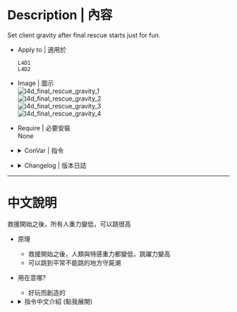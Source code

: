 # Description | 內容
Set client gravity after final rescue starts just for fun.

* Apply to | 適用於
    ```
    L4D1
    L4D2
    ```

* Image | 圖示
    <br/>![l4d_final_rescue_gravity_1](image/l4d_final_rescue_gravity_1.jpg)
    <br/>![l4d_final_rescue_gravity_2](image/l4d_final_rescue_gravity_2.gif)
    <br/>![l4d_final_rescue_gravity_3](image/l4d_final_rescue_gravity_3.gif)
    <br/>![l4d_final_rescue_gravity_4](image/l4d_final_rescue_gravity_4.gif)

* Require | 必要安裝
<br/>None

* <details><summary>ConVar | 指令</summary>

    * cfg\sourcemod\l4d_final_rescue_gravity.cfg
        ```php
        // 0=Plugin off, 1=Plugin on.
        l4d_final_rescue_gravity_allow "1"

        // Turn on the plugin in these game modes, separate by commas (no spaces). (Empty = all).
        l4d_final_rescue_gravity_modes ""

        // Turn off the plugin in these game modes, separate by commas (no spaces). (Empty = none).
        l4d_final_rescue_gravity_modes_off ""

        // Turn on the plugin in these game modes. 0=All, 1=Coop, 2=Survival, 4=Versus, 8=Scavenge. Add numbers together.
        l4d_final_rescue_gravity_modes_tog "0"

        // Turn off the plugin in these maps, separate by commas (no spaces). (Empty = none).
        l4d_final_rescue_gravity_map_off "c5m5_bridge;c13m4_cutthroatcreek"

        // Set Gravity value. (1.0=Normal, >1.0=High, <1.0=Low)
        l4d_final_rescue_gravity_value "0.25"

        // 為1時，change all clients' gravity to normal when finale vehicle is coming.
        l4d_final_rescue_gravity_escape_ready_off "1"

        // (L4D2)Which zombie class can also obtain the gravity, 0=None, 1=Smoker, =Boomer, 4=Hunter, 8=Spitter, 16=Jockey, 32=Charger, 64=Tank. Add numbers together.
        l4d_final_rescue_gravity_infected_class "127"

        // (L4D1)Which zombie class can also obtain the gravity, 0=None, 1=Smoker, 2=Boomer, 4=Hunter, 8=Tank. Add numbers together.
        l4d_final_rescue_gravity_infected_class "15"

        // Interval (in sec.) to set gravity for client
        l4d_final_rescue_gravity_interval "2"
        ```
</details>

* <details><summary>Changelog | 版本日誌</summary>

    * v1.7 (2023-7-27)
        * Fix warnings when compiling on SourceMod 1.11.

    * v1.6 (2022-8-12)
        * Add finale_start, finale_radio_start, gauntlet_finale_start events

    * v1.5 (2022-2-1)
        * fix spectator gravity issue

    * v1.4 (2021-1-23)
        * fix "PostSpawnActivate"

    * v1.3 (2020-11-16)
        * replace event "finale_escape_start" with  event "finale_vehicle_ready"

    * v1.2 (2020-7-30)
        * add convar "l4d_final_rescue_gravity_interval"

    * v1.1 (2020-7-25)
        * improve code

    * v1.0 (2020-7-20)
        * Initial release
</details>

- - - -
# 中文說明
救援開始之後，所有人重力變低，可以跳很高

* 原理
    * 救援開始之後，人類與特感重力都變低，跳躍力變高
    * 可以跳到平常不能跳的地方守屍潮

* 用在意哪?
    * 好玩而創造的

* <details><summary>指令中文介紹 (點我展開)</summary>

    * cfg\sourcemod\l4d_final_rescue_gravity.cfg
        ```php
        // 0=關閉插件, 1=啟動插件.
        l4d_final_rescue_gravity_allow "1"

        // 什麼模式下啟動此插件, 逗號區隔 (無空白). (留白 = 所有模式)
        l4d_final_rescue_gravity_modes ""

        // 什麼模式下關閉此插件, 逗號區隔 (無空白). (留白 = 無)
        l4d_final_rescue_gravity_modes_off ""

        // 什麼模式下啟動此插件. 0=所有模式, 1=戰役, 2=生存, 4=對抗, 8=清道夫. 請將數字相加起來
        l4d_final_rescue_gravity_modes_tog "0"

        // 在這些地圖上關閉插件，逗號區隔 (無空白). (留白=無).
        l4d_final_rescue_gravity_map_off "c5m5_bridge;c13m4_cutthroatcreek"

        // 設定重力值. (1.0=正常, >1.0=超重力, <1.0=低重力)
        l4d_final_rescue_gravity_value "0.25"

        // 為1時，當救援載具來臨時，所有玩家重力回復正常
        l4d_final_rescue_gravity_escape_ready_off "1"

        // (L4D2) 那些特感能獲得重力, 0=無, 1=Smoker, =Boomer, 4=Hunter, 8=Spitter, 16=Jockey, 32=Charger, 64=Tank. 將數字相加起來
        l4d_final_rescue_gravity_infected_class "127"

        // (L4D1) 那些特感能獲得重力, 0=無, 1=Smoker, 2=Boomer, 4=Hunter, 8=Tank. 將數字相加起來
        l4d_final_rescue_gravity_infected_class "15"

        // 每兩秒檢查玩家的重力值狀態
        l4d_final_rescue_gravity_interval "2"
        ```
</details>




